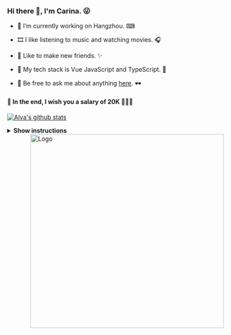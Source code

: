 <!--
**Carina957/Carina957** is a ✨ _special_ ✨ repository because its `README.md` (this file) appears on your GitHub profile.

Here are some ideas to get you started:

- 🔭 I’m currently working on ...
- 🌱 I’m currently learning ...
- 👯 I’m looking to collaborate on ...
- 🤔 I’m looking for help with ...
- 💬 Ask me about ...
- 📫 How to reach me: ...
- 😄 Pronouns: ...
- ⚡ Fun fact: ...
-->

### Hi there 👋, I'm Carina. 😜

- 🔭 I’m currently working on Hangzhou. ⌨

- 🎞 I like listening to music and watching movies. 🎧

- 🎇 Like to make new friends. ✨

- 🎠 My tech stack is Vue JavaScript and TypeScript. 🎡

- 💬 Be free to ask me about anything [here](https://www.baidu.com/). 🕶

#### 🎉 In the end, I wish you a salary of **20K** 🎉🎉🎉

[![Alva's github stats](https://github-readme-stats.vercel.app/api?username=Carina957)](https://github.com/Carina957/github-readme-stats)

<details><summary><b>Show instructions</b></summary>

1. Install the preset:

    ```sh
    $ npm install --save-dev size-limit @size-limit/file
    ```

2. Add the `size-limit` section and the `size` script to your `package.json`:

    ```diff
    + "size-limit": [
    +   {
    +     "path": "dist/app-*.js"
    +   }
    + ],
      "scripts": {
        "build": "webpack ./webpack.config.js",
    +   "size": "npm run build && size-limit",
        "test": "jest && eslint ."
      }
    ```

3. Here’s how you can get the size for your current project:

    ```sh
    $ npm run size
      Package size: 30.08 kB with all dependencies, minified and gzipped
    ```

4. Now, let’s set the limit. Add 25% to the current total size and use that as
   the limit in your `package.json`:

    ```diff
      "size-limit": [
        {
    +     "limit": "35 kB",
          "path": "dist/app-*.js"
        }
      ],
    ```

5. Add the `size` script to your test suite:

    ```diff
      "scripts": {
        "build": "webpack ./webpack.config.js",
        "size": "npm run build && size-limit",
    -   "test": "jest && eslint ."
    +   "test": "jest && eslint . && npm run size"
      }
    ```



6. Git order
    
    - Git modify user name mailbox
    
    ``` sh
    $ git config --global user.name "name"
    $ git config --global user.email "email"
    ```
    
    - Git view global configuration
    
    ``` sh
    $ git config --global --list
    ```

</details>


<!-- ![logo](https://img-blog.csdnimg.cn/img_convert/25872bc833a652abad37509dc1cc4514.png 'Github') -->

<!-- <img src="https://img-blog.csdnimg.cn/img_convert/25872bc833a652abad37509dc1cc4514.png" alt="Logo" width="100%" align="right"> -->
<img src="https://vvbin.cn/next/assets/illustration.8e82152d.svg" alt="Logo" width="450" align="right">
